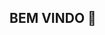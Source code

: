 ## BEM VINDO 👋

<!--
**MADDEX444/MADDEX444** is a ✨ _special_ ✨ repository because its `README.md` (this file) appears on your GitHub profile.

Here are some ideas to get you started:
Meu nome é NICOLAS

Estou estudando na Alura
Estou me desenvolvendo na linguagem JavaScript
Utilizo esse espaço para minha organização e compartilhamento dos meu projetos desenvolvidos
ENTRE EM CONTATO COMIGO POR AQUI:

::) 00001106927643sp@al.educacao.sp.gov.br

